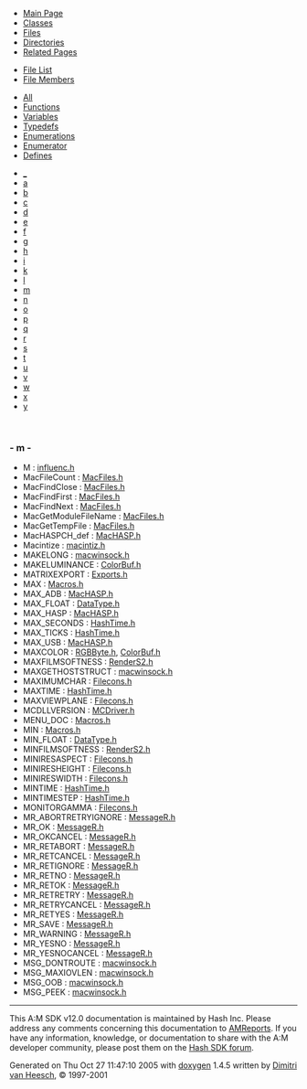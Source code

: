 <div class="tabs">

- [Main Page](index.md)
- [Classes](annotated.md)
- <span id="current">[Files](files.md)</span>
- [Directories](dirs.md)
- [Related Pages](pages.md)

</div>

<div class="tabs">

- [File List](files.md)
- <span id="current">[File Members](globals.md)</span>

</div>

<div class="tabs">

- [All](globals.md)
- [Functions](globals_func.md)
- [Variables](globals_vars.md)
- [Typedefs](globals_type.md)
- [Enumerations](globals_enum.md)
- [Enumerator](globals_eval.md)
- <span id="current">[Defines](globals_defs.md)</span>

</div>

<div class="tabs">

- [\_](globals_defs.md#index__)
- [a](globals_defs_0x61.md#index_a)
- [b](globals_defs_0x62.md#index_b)
- [c](globals_defs_0x63.md#index_c)
- [d](globals_defs_0x64.md#index_d)
- [e](globals_defs_0x65.md#index_e)
- [f](globals_defs_0x66.md#index_f)
- [g](globals_defs_0x67.md#index_g)
- [h](globals_defs_0x68.md#index_h)
- [i](globals_defs_0x69.md#index_i)
- [k](globals_defs_0x6b.md#index_k)
- [l](globals_defs_0x6c.md#index_l)
- <span id="current">[m](globals_defs_0x6d.md#index_m)</span>
- [n](globals_defs_0x6e.md#index_n)
- [o](globals_defs_0x6f.md#index_o)
- [p](globals_defs_0x70.md#index_p)
- [q](globals_defs_0x71.md#index_q)
- [r](globals_defs_0x72.md#index_r)
- [s](globals_defs_0x73.md#index_s)
- [t](globals_defs_0x74.md#index_t)
- [u](globals_defs_0x75.md#index_u)
- [v](globals_defs_0x76.md#index_v)
- [w](globals_defs_0x77.md#index_w)
- [x](globals_defs_0x78.md#index_x)
- [y](globals_defs_0x79.md#index_y)

</div>

 

### <span id="index_m" class="anchor">- m -</span>

- M : <a href="influenc_8h.md#69691c7bdcc3ce6d5d8a1361f22d04ac" class="el">influenc.h</a>
- MacFileCount : <a href="MacFiles_8h.md#9c73e5c8bed8670e642ee45611975221" class="el">MacFiles.h</a>
- MacFindClose : <a href="MacFiles_8h.md#bbdeeb52f62da0f6a5870e9460d7c7d9" class="el">MacFiles.h</a>
- MacFindFirst : <a href="MacFiles_8h.md#a7afb0f302dc14d3e3cddc6c12682a80" class="el">MacFiles.h</a>
- MacFindNext : <a href="MacFiles_8h.md#672b5eb1e55d8681ebe10f0f2785fb57" class="el">MacFiles.h</a>
- MacGetModuleFileName : <a href="MacFiles_8h.md#a1b154621aae2575ded9041e9ab81815" class="el">MacFiles.h</a>
- MacGetTempFile : <a href="MacFiles_8h.md#d7036745e993e30775ca2c9c5acde49e" class="el">MacFiles.h</a>
- MacHASPCH_def : <a href="MacHASP_8h.md#e10e35f017d943594baaf2990472fa79" class="el">MacHASP.h</a>
- Macintize : <a href="macintiz_8h.md#fb993380773f168b65da49b4a94daf41" class="el">macintiz.h</a>
- MAKELONG : <a href="macwinsock_8h.md#6147791e88bc071815284a39d48aef7e" class="el">macwinsock.h</a>
- MAKELUMINANCE : <a href="ColorBuf_8h.md#fbee7200569af3790161fd41f9063bfa" class="el">ColorBuf.h</a>
- MATRIXEXPORT : <a href="Exports_8h.md#981fddb178d609cf129d9bb23c41c1b4" class="el">Exports.h</a>
- MAX : <a href="Macros_8h.md#59feb3c122aef6bc1274714d63378334" class="el">Macros.h</a>
- MAX_ADB : <a href="MacHASP_8h.md#60ef7d564938a860e27cd3bdeabaf558" class="el">MacHASP.h</a>
- MAX_FLOAT : <a href="DataType_8h.md#fd8db16cab0ec5738e2b7516d7d7ec0e" class="el">DataType.h</a>
- MAX_HASP : <a href="MacHASP_8h.md#5f3419e82eb6bd3d5f81ecf0ff360257" class="el">MacHASP.h</a>
- MAX_SECONDS : <a href="HashTime_8h.md#c6d5d0f38e92c42f7dc52c421d453e7a" class="el">HashTime.h</a>
- MAX_TICKS : <a href="HashTime_8h.md#2129f2186a4f12d7c9b1479bc4b53d75" class="el">HashTime.h</a>
- MAX_USB : <a href="MacHASP_8h.md#1fe5dff3553de5101a331206a3c7a464" class="el">MacHASP.h</a>
- MAXCOLOR : <a href="RGBByte_8h.md#ed29f3f6d05882df1e1c1d3ea2bc3b5f" class="el">RGBByte.h</a>, <a href="ColorBuf_8h.md#ed29f3f6d05882df1e1c1d3ea2bc3b5f" class="el">ColorBuf.h</a>
- MAXFILMSOFTNESS : <a href="RenderS2_8h.md#39f53946abfb981bb3090e7d4393d2da" class="el">RenderS2.h</a>
- MAXGETHOSTSTRUCT : <a href="macwinsock_8h.md#d75c386a35d67932f3ede44db6a1fb5f" class="el">macwinsock.h</a>
- MAXIMUMCHAR : <a href="Filecons_8h.md#c60e0c27d307f9b7c94399e07b0a746e" class="el">Filecons.h</a>
- MAXTIME : <a href="HashTime_8h.md#8579d60f7c12d24db02325f0945faae0" class="el">HashTime.h</a>
- MAXVIEWPLANE : <a href="Filecons_8h.md#c2e0f7f4c6bfcd175e694611ee05170c" class="el">Filecons.h</a>
- MCDLLVERSION : <a href="MCDriver_8h.md#64ed7d78aa8896bedd2433162dfe7787" class="el">MCDriver.h</a>
- MENU_DOC : <a href="Macros_8h.md#e6e6480a9ca65fe59160a87ac886d734" class="el">Macros.h</a>
- MIN : <a href="Macros_8h.md#34c39f670306181866ef5b3d2e61ad72" class="el">Macros.h</a>
- MIN_FLOAT : <a href="DataType_8h.md#b070cba859f522e45a28b4b7afa508d8" class="el">DataType.h</a>
- MINFILMSOFTNESS : <a href="RenderS2_8h.md#c60510600244fe809546959054c81a56" class="el">RenderS2.h</a>
- MINIRESASPECT : <a href="Filecons_8h.md#99bfc955392ce339cc45bfc0ed03a26e" class="el">Filecons.h</a>
- MINIRESHEIGHT : <a href="Filecons_8h.md#5ff65ad2ca48e01047775a1c841c6bd1" class="el">Filecons.h</a>
- MINIRESWIDTH : <a href="Filecons_8h.md#791e5ed5509e8cfe59ea7d64a175814c" class="el">Filecons.h</a>
- MINTIME : <a href="HashTime_8h.md#7c67d8e7d559d47d18824fda4e78ede5" class="el">HashTime.h</a>
- MINTIMESTEP : <a href="HashTime_8h.md#1c2d377480ec416ab84486aff0e89c2b" class="el">HashTime.h</a>
- MONITORGAMMA : <a href="Filecons_8h.md#ba2afa0dd4ecdeb454404914626cf85d" class="el">Filecons.h</a>
- MR_ABORTRETRYIGNORE : <a href="MessageR_8h.md#fe0d4d75849f679a83df54c840d887e4" class="el">MessageR.h</a>
- MR_OK : <a href="MessageR_8h.md#eb4f2dbb58bcd0e990a04f8605389284" class="el">MessageR.h</a>
- MR_OKCANCEL : <a href="MessageR_8h.md#3a2451928c8f369857a0b09a6985b38b" class="el">MessageR.h</a>
- MR_RETABORT : <a href="MessageR_8h.md#888a4dfd6a6e726bcda97c9e2fc1def4" class="el">MessageR.h</a>
- MR_RETCANCEL : <a href="MessageR_8h.md#93b8f81f61385d2c6d0710be31615370" class="el">MessageR.h</a>
- MR_RETIGNORE : <a href="MessageR_8h.md#f95634e235b3098fb840b123640f61c2" class="el">MessageR.h</a>
- MR_RETNO : <a href="MessageR_8h.md#544a4af2d55720a3dfbdb75e1516bbe8" class="el">MessageR.h</a>
- MR_RETOK : <a href="MessageR_8h.md#e3c79315cbbadc73b42d59d32060d115" class="el">MessageR.h</a>
- MR_RETRETRY : <a href="MessageR_8h.md#5917356bb2b8052eff72eddb8115e187" class="el">MessageR.h</a>
- MR_RETRYCANCEL : <a href="MessageR_8h.md#5e340a60e8b57cf6f4e0f28f7d13c70f" class="el">MessageR.h</a>
- MR_RETYES : <a href="MessageR_8h.md#b031ca39fcd01db261fb584de5cc613f" class="el">MessageR.h</a>
- MR_SAVE : <a href="MessageR_8h.md#4669434f3fc779f50df5350fb0bcb5b3" class="el">MessageR.h</a>
- MR_WARNING : <a href="MessageR_8h.md#48e8f4ae3b6a53b4207c749286472d52" class="el">MessageR.h</a>
- MR_YESNO : <a href="MessageR_8h.md#456191e894a5c67acfc559b706479cb8" class="el">MessageR.h</a>
- MR_YESNOCANCEL : <a href="MessageR_8h.md#1886c088d0fc14240825cc208c7e11da" class="el">MessageR.h</a>
- MSG_DONTROUTE : <a href="macwinsock_8h.md#9f29123e7832b8c759e21c2462e72abe" class="el">macwinsock.h</a>
- MSG_MAXIOVLEN : <a href="macwinsock_8h.md#45bc4228253bab7fc91f61f08f51dffa" class="el">macwinsock.h</a>
- MSG_OOB : <a href="macwinsock_8h.md#f13b0ed7a080a8cbb9f8a483c643bddb" class="el">macwinsock.h</a>
- MSG_PEEK : <a href="macwinsock_8h.md#b11bb37b64db681ac58efd0948e1367a" class="el">macwinsock.h</a>

------------------------------------------------------------------------

<span class="small">This A:M SDK v12.0 documentation is maintained by Hash Inc. Please address any comments concerning this documentation to [AMReports](http://www.hash.com/reports). If you have any information, knowledge, or documentation to share with the A:M developer community, please post them on the [Hash SDK forum](http://www.hash.com/forums/index.php?showforum=11).</span>

Generated on Thu Oct 27 11:47:10 2005 with [<span class="image placeholder" original-image-src="doxygen.png" original-image-title="" height="45" width="100" align="middle" border="0">doxygen</span>](http://www.doxygen.org/index.html) 1.4.5 written by [Dimitri van Heesch](mailto:dimitri@stack.nl), © 1997-2001
